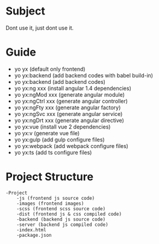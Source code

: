 # Subject

Dont use it, just dont use it.

# Guide

- yo yx (default only frontend)
- yo yx:backend (add backend codes with babel build-in)
- yo yx:backend (add backend codes)
- yo yx:ng xxx (install angular 1.4 dependencies)
- yo yx:ngMod xxx (generate angular module)
- yo yx:ngCtrl xxx (generate angular controller)
- yo yx:ngFty xxx (generate angular factory)
- yo yx:ngSvc xxx (generate angular service)
- yo yx:ngDrt xxx (generate angular directive)
- yo yx:vue (install vue 2 dependencies)
- yo yx:v (generate vue file)
- yo yx:gulp (add gulp configure files)
- yo yx:webpack (add webpack configure files)
- yo yx:ts (add ts configure files)


# Project Structure

    -Project    
        -js (frontend js source code)
        -images (frontend images)
        -scss (frontend scss source code)
        -dist (frontend js & css compiled code)
        -backend (backend js source code)
        -server (backend js compiled code)
        -index.html
        -package.json

